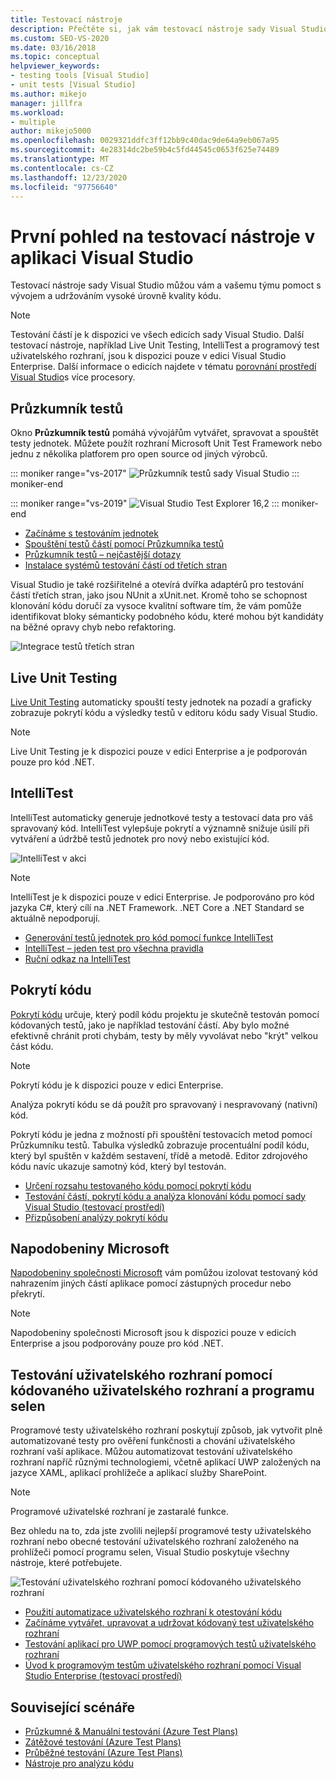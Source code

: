 ```yaml
---
title: Testovací nástroje
description: Přečtěte si, jak vám testovací nástroje sady Visual Studio můžou a váš tým pomůžou vyvíjet a udržovat vysoké standardy kvality kódu.
ms.custom: SEO-VS-2020
ms.date: 03/16/2018
ms.topic: conceptual
helpviewer_keywords:
- testing tools [Visual Studio]
- unit tests [Visual Studio]
ms.author: mikejo
manager: jillfra
ms.workload:
- multiple
author: mikejo5000
ms.openlocfilehash: 0029321ddfc3ff12bb9c40dac9de64a9eb067a95
ms.sourcegitcommit: 4e28314dc2be59b4c5fd44545c0653f625e74489
ms.translationtype: MT
ms.contentlocale: cs-CZ
ms.lasthandoff: 12/23/2020
ms.locfileid: "97756640"
---
```

# <a name="first-look-at-testing-tools-in-visual-studio"></a>První pohled na testovací nástroje v aplikaci Visual Studio

Testovací nástroje sady Visual Studio můžou vám a vašemu týmu pomoct s vývojem a udržováním vysoké úrovně kvality kódu.

> [!NOTE]
> Testování částí je k dispozici ve všech edicích sady Visual Studio. Další testovací nástroje, například Live Unit Testing, IntelliTest a programový test uživatelského rozhraní, jsou k dispozici pouze v edici Visual Studio Enterprise. Další informace o edicích najdete v tématu [porovnání prostředí Visual Studio](https://visualstudio.microsoft.com/vs/compare/)s více procesory.

## <a name="test-explorer"></a>Průzkumník testů

Okno **Průzkumník testů** pomáhá vývojářům vytvářet, spravovat a spouštět testy jednotek. Můžete použít rozhraní Microsoft Unit Test Framework nebo jednu z několika platforem pro open source od jiných výrobců.

::: moniker range="vs-2017"
![Průzkumník testů sady Visual Studio](media/devtest-testexplorer.png)
::: moniker-end

::: moniker range="vs-2019"
![Visual Studio Test Explorer 16,2](media/vs-2019/test-explorer-16-2.PNG)
::: moniker-end

* [Začínáme s testováním jednotek](unit-test-your-code.md)
* [Spouštění testů částí pomocí Průzkumníka testů](run-unit-tests-with-test-explorer.md)
* [Průzkumník testů – nejčastější dotazy](test-explorer-faq.md)
* [Instalace systémů testování částí od třetích stran](install-third-party-unit-test-frameworks.md)

Visual Studio je také rozšiřitelné a otevírá dvířka adaptérů pro testování částí třetích stran, jako jsou NUnit a xUnit.net. Kromě toho se schopnost klonování kódu doručí za vysoce kvalitní software tím, že vám pomůže identifikovat bloky sémanticky podobného kódu, které mohou být kandidáty na běžné opravy chyb nebo refaktoring.

![Integrace testů třetích stran](media/devtest-thirdparty.png)

## <a name="live-unit-testing"></a>Live Unit Testing

[Live Unit Testing](../test/live-unit-testing.md) automaticky spouští testy jednotek na pozadí a graficky zobrazuje pokrytí kódu a výsledky testů v editoru kódu sady Visual Studio.

> [!NOTE]
> Live Unit Testing je k dispozici pouze v edici Enterprise a je podporován pouze pro kód .NET.

## <a name="intellitest"></a>IntelliTest

IntelliTest automaticky generuje jednotkové testy a testovací data pro váš spravovaný kód. IntelliTest vylepšuje pokrytí a významně snižuje úsilí při vytváření a údržbě testů jednotek pro nový nebo existující kód.

![IntelliTest v akci](media/devtest-intellitest.png)

> [!NOTE]
> IntelliTest je k dispozici pouze v edici Enterprise. Je podporováno pro kód jazyka C#, který cílí na .NET Framework. .NET Core a .NET Standard se aktuálně nepodporují.

* [Generování testů jednotek pro kód pomocí funkce IntelliTest](generate-unit-tests-for-your-code-with-intellitest.md)
* [IntelliTest – jeden test pro všechna pravidla](https://devblogs.microsoft.com/devops/intellitest-one-test-to-rule-them-all/)
* [Ruční odkaz na IntelliTest](intellitest-manual/index.md)

## <a name="code-coverage"></a>Pokrytí kódu

[Pokrytí kódu](../test/using-code-coverage-to-determine-how-much-code-is-being-tested.md) určuje, který podíl kódu projektu je skutečně testován pomocí kódovaných testů, jako je například testování částí. Aby bylo možné efektivně chránit proti chybám, testy by měly vyvolávat nebo "krýt" velkou část kódu.

> [!NOTE]
> Pokrytí kódu je k dispozici pouze v edici Enterprise.

Analýza pokrytí kódu se dá použít pro spravovaný i nespravovaný (nativní) kód.

Pokrytí kódu je jedna z možností při spouštění testovacích metod pomocí Průzkumníku testů. Tabulka výsledků zobrazuje procentuální podíl kódu, který byl spuštěn v každém sestavení, třídě a metodě. Editor zdrojového kódu navíc ukazuje samotný kód, který byl testován.

* [Určení rozsahu testovaného kódu pomocí pokrytí kódu](using-code-coverage-to-determine-how-much-code-is-being-tested.md)
* [Testování částí, pokrytí kódu a analýza klonování kódu pomocí sady Visual Studio (testovací prostředí)](https://www.boost.org/doc/libs/1_71_0/libs/test/doc/html/index.html)
* [Přizpůsobení analýzy pokrytí kódu](customizing-code-coverage-analysis.md)

## <a name="microsoft-fakes"></a>Napodobeniny Microsoft

[Napodobeniny společnosti Microsoft](../test/isolating-code-under-test-with-microsoft-fakes.md) vám pomůžou izolovat testovaný kód nahrazením jiných částí aplikace pomocí zástupných procedur nebo překrytí.

> [!NOTE]
> Napodobeniny společnosti Microsoft jsou k dispozici pouze v edicích Enterprise a jsou podporovány pouze pro kód .NET.

## <a name="user-interface-testing-with-coded-ui-and-selenium"></a>Testování uživatelského rozhraní pomocí kódovaného uživatelského rozhraní a programu selen

Programové testy uživatelského rozhraní poskytují způsob, jak vytvořit plně automatizované testy pro ověření funkčnosti a chování uživatelského rozhraní vaší aplikace. Můžou automatizovat testování uživatelského rozhraní napříč různými technologiemi, včetně aplikací UWP založených na jazyce XAML, aplikací prohlížeče a aplikací služby SharePoint.

> [!NOTE]
> Programové uživatelské rozhraní je zastaralé funkce.

Bez ohledu na to, zda jste zvolili nejlepší programové testy uživatelského rozhraní nebo obecné testování uživatelského rozhraní založeného na prohlížeči pomocí programu selen, Visual Studio poskytuje všechny nástroje, které potřebujete.

![Testování uživatelského rozhraní pomocí kódovaného uživatelského rozhraní](media/devtest-codeduitest.png)

* [Použití automatizace uživatelského rozhraní k otestování kódu](use-ui-automation-to-test-your-code.md)
* [Začínáme vytvářet, upravovat a udržovat kódovaný test uživatelského rozhraní](walkthrough-creating-editing-and-maintaining-a-coded-ui-test.md)
* [Testování aplikací pro UWP pomocí programových testů uživatelského rozhraní](test-uwp-app-with-coded-ui-test.md)
* [Úvod k programovým testům uživatelského rozhraní pomocí Visual Studio Enterprise (testovací prostředí)](https://www.boost.org/doc/libs/1_71_0/libs/test/doc/html/index.html)

## <a name="related-scenarios"></a>Související scénáře

* [Průzkumné & Manuální testování (Azure Test Plans)](/azure/devops/test/index?view=vsts&preserve-view=true)
* [Zátěžové testování (Azure Test Plans)](/azure/devops/test/load-test/index?view=vsts&preserve-view=true)
* [Průběžné testování (Azure Test Plans)](/azure/devops/pipelines/test/getting-started-with-continuous-testing?view=vsts&preserve-view=true)
* [Nástroje pro analýzu kódu](../code-quality/code-analysis-for-managed-code-overview.md)
